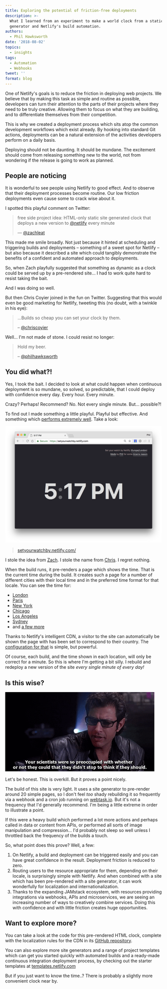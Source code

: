 ```yaml
---
title: Exploring the potential of friction-free deployments
description: >-
  What I learned from an experiment to make a world clock from a static site
  generator and Netlify's build automation.
authors:
  - Phil Hawksworth
date: '2018-08-02'
topics:
  - insights
tags:
  - Automation
  - Webhooks
tweet: ''
format: blog
---
```

One of Netlify's goals is to reduce the friction in deploying web projects. We believe that by making this task as simple and routine as possible, developers can turn their attention to the parts of their projects where they need to be truly creative. Allowing them to focus on what they are building, and to differentiate themselves from their competition.

This is why we created a deployment process which sits atop the common development workflows which exist already. By hooking into standard Git actions, deployments can be a natural extension of the activities developers perform on a daily basis.

Deploying should not be daunting. It should be mundane. The excitement should come from releasing something new to the world, not from wondering if the release is going to work as planned.

## People are noticing

It is wonderful to see people using Netlify to good effect. And to observe that their deployment processes become routine. Our low friction deployments even cause some to crack wise about it.

I spotted this playful comment on Twitter:

> free side project idea: HTML-only static site generated clock that deploys a new version to [@netlify](https://twitter.com/netlify) every minute
>
> — [@zachleat](https://twitter.com/zachleat/status/1020034115817680896)

This made me smile broadly. Not just because it hinted at scheduling and triggering builds and deployments – something of a sweet spot for Netlify – but also because it described a site which could tangibly demonstrate the benefits of a confident and automated approach to deployments.

So, when Zach playfully suggested that something as dynamic as a clock could be served up by a pre-rendered site... I had to work quite hard to resist taking the bait.

And I was doing so well.

But then Chris Coyier joined in the fun on Twitter. Suggesting that this would even be good marketing for Netlify, tweeting this (no doubt, with a twinkle in his eye):

> ...Builds so cheap you can set your clock by them.
>
> – [@chriscoyier](https://twitter.com/chriscoyier/status/1020038761042784256)

Well... I'm not made of stone. I could resist no longer:

> Hold my beer.
>
> – [@philhawksworth](https://twitter.com/philhawksworth/status/1020057018974031872)

## You did what?!

Yes, I took the bait. I decided to look at what could happen when continuous deployment is so mundane, so solved, so predictable, that I could deploy with confidence every day. Every hour. Every minute. 

Crazy? Perhaps! Recommend? No. Not every single minute. But… possible?! 

To find out I made something a little playful. Playful but effective. And something which [performs extremely well](https://twitter.com/zachleat/status/1020362835459805189). Take a look:

[![Screenshot of setyourwatchby.netlify.com showing the time 5:17pm](/v3/img/blog/setyourwatchbynetlify.png)](https://setyourwatchby.netlify.com/)

> [setyourwatchby.netlify.com/](https://setyourwatchby.netlify.com/)


I stole the idea from [Zach](https://twitter.com/zachleat). I stole the name from [Chris](https://twitter.com/chriscoyier). I regret nothing.

When the build runs, it pre-renders a page which shows the time. That is the current time during the build. It creates such a page for a number of different cities with their local time and in the preferred time format for that locale. You can see the time for:

* [London](https://setyourwatchby.netlify.com/Europe/London)
* [Paris](https://setyourwatchby.netlify.com/Europe/Paris)
* [New York](https://setyourwatchby.netlify.com/America/New_York)
* [Chicago](https://setyourwatchby.netlify.com/America/Chicago)
* [Los Angeles](https://setyourwatchby.netlify.com/America/Los_Angeles)
* [Sydney](https://setyourwatchby.netlify.com/Australia/Sydney)
* and [a few more](https://setyourwatchby.netlify.com/timezones)

Thanks to Netlify's intelligent CDN, a visitor to the site can automatically be shown the page with has been set to correspond to their country. The [configuration for that](https://github.com/philhawksworth/html-time/blob/master/_redirects) is simple, but powerful.

Of course, each build, and the time shown in each location, will only be correct for a minute. So this is where I'm getting a bit silly. I rebuild and redeploy a new version of the site _every single minute of every day!_

## Is this wise?

![Your scientists were so preoccupied with whether or not they could that they didn't stop to think if they should.](/v3/img/blog/jeff-goldblum-gif.gif)

Let's be honest. This is overkill. But it proves a point nicely.

The build of this site is very light. It uses a site generator to pre-render around 20 simple pages, so I don't feel _too_ shady rebuilding it so frequently via a webhook and a cron job running on [webtask.io](https://webtask.io/). But it's not a frequency that I'd generally recommend. I'm being a little extreme in order to illustrate a point.

If this were a heavy build which performed a lot more actions and perhaps called in data or content from APIs, or performed all sorts of image manipulation and compression... I'd probably not sleep so well unless I throttled back the frequency of the builds a touch.

So, what point does this prove? Well, a few:

1. On Netlify, a build and deployment can be triggered easily and you can have great confidence in the result. Deployment friction is reduced to zero.
2. Routing users to the resource appropriate for them, depending on their locale, is  surprisingly simple with Netlify. And when combined with a site which has been pre-rendered with a site generator, it can work wonderfully for localization and internationalization.
3. Thanks to the expanding JAMstack ecosystem, with resources providing integrations via webhooks, APIs and microservices, we are seeing an increasing number of ways to creatively combine services. Doing this with confidence and with little friction creates huge opportunities.

## Want to explore more?

You can take a look at the code for this pre-rendered HTML clock, complete with the localization rules for the CDN in its [GitHub repository](https://github.com/philhawksworth/html-time).

You can also explore more site generators and a range of project templates which can get you started quickly with automated builds and a ready-made continuous integration deployment process, by checking out the starter templates at [templates.netlify.com](https://templates.netlify.com)

But if you just want to know the time..? There is probably a slightly more convenient clock near by.
